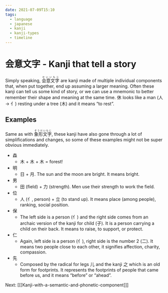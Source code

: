```yaml
---
date: 2021-07-09T15:10
tags:
  - language
  - japanese
  - kanji
  - kanji-types
  - timeline
---
```


# 会意文字 - Kanji that tell a story

Simply speaking, <ruby>会意文字<rt>かいいもじ</rt></ruby> are kanji made of
multiple individual components that, when put together, end up assuming a larger
meaning. Often these kanji can tell us some kind of story, or we can use a
mnemonic to better remember their shape and meaning at the same time. 休 looks
like a man (人 -> 亻) resting under a tree (木) and it means “to rest”.

## Examples

Same as with <ruby>象形文字<rt>ぞうけいもじ</rt></ruby>, these kanji have also
gone through a lot of simplifications and changes, so some of these examples
might not be super obvious immediately.

 * 森
   * 木 + 木 + 木 = forest!
 * 明
   * 日 + 月. The sun and the moon are bright. It means bright.
 * 男
   * 田 (field) + 力 (strength). Men use their strength to work the field.
 * 位
   * 人 (亻, person) + 立 (to stand up). It means place (among people), ranking,
     social position.
 * 保
   * The left side is a person (亻) and the right side comes from an archaic
     version of the kanji for child (子). It is a person carrying a child on
     their back. It means to raise, to support, or protect.
 * 仁
   * Again, left side is a person (亻), right side is the number 2 (二). It
     means two people close to each other, it signifies affection, charity,
     compassion.
 * 先
   * Composed by the radical for legs 儿 and the kanji 之 which is an old form
     for footprints. It represents the footprints of people that came before us,
     and it means “before” or “ahead”.

Next: [[[Kanji-with-a-semantic-and-phonetic-component]]]
